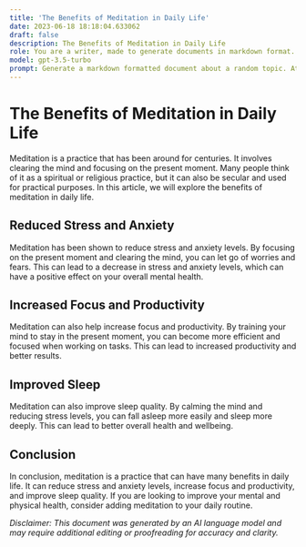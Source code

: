 ```yaml
---
title: 'The Benefits of Meditation in Daily Life'
date: 2023-06-18 18:18:04.633062
draft: false
description: The Benefits of Meditation in Daily Life
role: You are a writer, made to generate documents in markdown format. It is very important that all of the documents you generate are in valid markdown format.
model: gpt-3.5-turbo
prompt: Generate a markdown formatted document about a random topic. At the bottom, include a disclaimer explaining that the document was generated by you. The first line of the document should be the title. Make sure that the entire document is in proper markdown format, using a mix of various tags to make the document visually appealing.
---
```


# The Benefits of Meditation in Daily Life

Meditation is a practice that has been around for centuries. It involves clearing the mind and focusing on the present moment. Many people think of it as a spiritual or religious practice, but it can also be secular and used for practical purposes. In this article, we will explore the benefits of meditation in daily life.

## Reduced Stress and Anxiety

Meditation has been shown to reduce stress and anxiety levels. By focusing on the present moment and clearing the mind, you can let go of worries and fears. This can lead to a decrease in stress and anxiety levels, which can have a positive effect on your overall mental health.

## Increased Focus and Productivity

Meditation can also help increase focus and productivity. By training your mind to stay in the present moment, you can become more efficient and focused when working on tasks. This can lead to increased productivity and better results.

## Improved Sleep

Meditation can also improve sleep quality. By calming the mind and reducing stress levels, you can fall asleep more easily and sleep more deeply. This can lead to better overall health and wellbeing.

## Conclusion

In conclusion, meditation is a practice that can have many benefits in daily life. It can reduce stress and anxiety levels, increase focus and productivity, and improve sleep quality. If you are looking to improve your mental and physical health, consider adding meditation to your daily routine.

*Disclaimer: This document was generated by an AI language model and may require additional editing or proofreading for accuracy and clarity.*